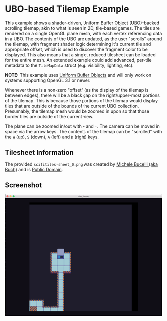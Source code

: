 <!--
    Copyright 2017 The Gfx-rs Developers.

    Licensed under the Apache License, Version 2.0 (the "License");
    you may not use this file except in compliance with the License.
    You may obtain a copy of the License at

        http://www.apache.org/licenses/LICENSE-2.0

    Unless required by applicable law or agreed to in writing, software
    distributed under the License is distributed on an "AS IS" BASIS,
    WITHOUT WARRANTIES OR CONDITIONS OF ANY KIND, either express or implied.
    See the License for the specific language governing permissions and
    limitations under the License.
-->

# UBO-based Tilemap Example

This example shows a shader-driven, Uniform Buffer Object (UBO)-backed scrolling tilemap, akin to what is seen in 2D, tile-based games. The tiles are rendered on a single OpenGL plane mesh, with each vertex referencing data in a UBO. The contents of the UBO are updated, as the user "scrolls" around the tilemap, with fragment shader logic determining it's current tile and appropriate offset, which is used to discover the fragment color to be displayed. This also means that a single, reduced tilesheet can be loaded for the entire mesh. An extended example could add advanced, per-tile metadata to the `TileMapData` struct (e.g. visibility, lighting, etc).

<b>NOTE:</b> This example uses [Uniform Buffer Objects](https://www.opengl.org/wiki/Uniform_Buffer_Object) and will only work on systems supporting OpenGL 3.1 or newer.

Whenever there is a non-zero "offset" (as the display of the tilemap is between edges), there will be a black gap on the right/upper-most portions of the tilemap. This is because those portions of the tilemap would display tiles that are outside of the bounds of the current UBO collection. Presumably, the tilemap mesh would be zoomed in upon so that those border tiles are outside of the current view.

The plane can be zoomed in/out with `+` and `-`. The camera can be moved in space via the arrow keys. The contents of the tilemap can be "scrolled" with the `W` (up), `S` (down), `A` (left) and `D` (right) keys.

## Tilesheet Information

The provided `scifitiles-sheet_0.png` was created by [Michele Bucelli (aka Buch)](https://www.patreon.com/buch?ty=h) and is [Public Domain](http://opengameart.org/content/sci-fi-interior-tiles).

## Screenshot

![UBO TileMap Example](screenshot.png)
